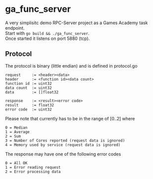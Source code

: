 # ga_func_server
A very simplisitc demo RPC-Server project as a Games Academy task endpoint.  
Start with `go build && ./ga_func_server`.  
Once started it listens on port 5880 (tcp).

## Protocol
The protocol is binary (little endian) and is defined in protocol.go

```
request     := <header><data>  
header      := <function id><data count>  
function id := uint32  
data count  := uint32  
data        := []float32  

response    := <result><error code>  
result      := float32  
error code  := uint32
```

Please note that <function id> currently has to be in the range of [0..2] where

```
0 = Median  
1 = Average  
2 = Sum
3 = Number of Cores reported (request data is ignored)
4 = Memory used by service (request data is ignored)
```

The response may have one of the following error codes

```
0 = All OK  
1 = Error reading request  
2 = Error processing data   
```
